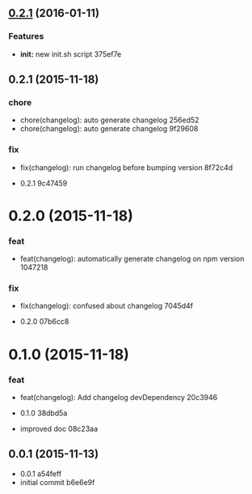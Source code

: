 <a name="0.2.1"></a>
## [0.2.1](//compare/v0.2.1...v0.2.1) (2016-01-11)


### Features

* **init:** new init.sh script 375ef7e



<a name="0.2.1"></a>
## 0.2.1 (2015-11-18)


### chore

* chore(changelog): auto generate changelog 256ed52
* chore(changelog): auto generate changelog 9f29608

### fix

* fix(changelog): run changelog before bumping version 8f72c4d

* 0.2.1 9c47459



<a name="0.2.0"></a>
# 0.2.0 (2015-11-18)


### feat

* feat(changelog): automatically generate changelog on npm version 1047218

### fix

* fix(changelog): confused about changelog 7045d4f

* 0.2.0 07b6cc8



<a name="0.1.0"></a>
# 0.1.0 (2015-11-18)


### feat

* feat(changelog): Add changelog devDependency 20c3946

* 0.1.0 38dbd5a
* improved doc 08c23aa



<a name="0.0.1"></a>
## 0.0.1 (2015-11-13)


* 0.0.1 a54feff
* initial commit b6e6e9f



